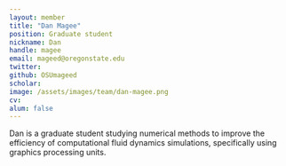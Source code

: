 ```yaml
---
layout: member
title: "Dan Magee"
position: Graduate student
nickname: Dan
handle: magee
email: mageed@oregonstate.edu
twitter:
github: OSUmageed
scholar:
image: /assets/images/team/dan-magee.png
cv:
alum: false
---
```

Dan is a graduate student studying numerical methods to improve the efficiency of computational fluid dynamics simulations, specifically using graphics processing units.


[Oregon State University]: http://oregonstate.edu/
[School of Mechanical, Industrial, and Manufacturing Engineering]: http://mime.oregonstate.edu

